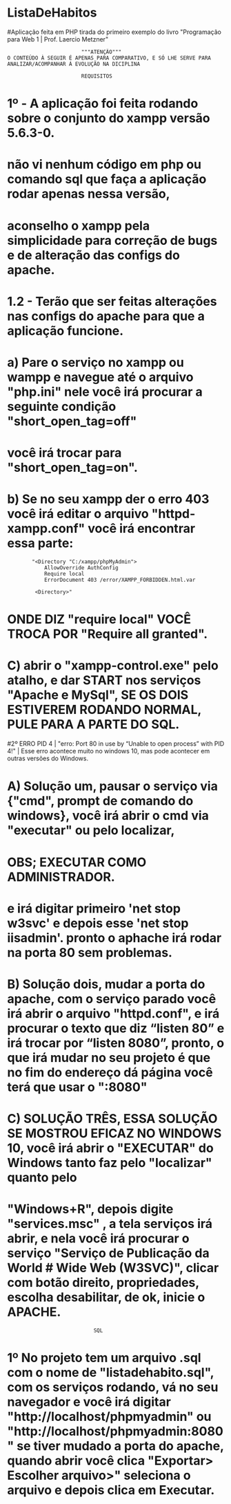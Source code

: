 # ListaDeHabitos
#Aplicação feita em PHP tirada do primeiro exemplo do livro "Programação para Web 1 | Prof. Laercio Metzner"

                                                           
							"""ATENÇÃO"""  
	O CONTEÚDO À SEGUIR É APENAS PARA COMPARATIVO, E SÓ LHE SERVE PARA ANALIZAR/ACOMPANHAR Á EVOLUÇÃO NA DICIPLINA

 							REQUISITOS
# 1º - A aplicação foi feita rodando sobre o conjunto do xampp versão 5.6.3-0. 
# não vi nenhum código em php ou comando sql que faça a aplicação rodar apenas nessa versão,
# aconselho o xampp pela simplicidade para correção de bugs e de alteração das configs do apache.
 
# 1.2 - Terão que ser feitas alterações nas configs do apache para que a aplicação funcione. 

#     a) Pare o serviço no xampp ou wampp e navegue até o arquivo "php.ini" nele você irá procurar a seguinte condição "short_open_tag=off" 
#       você irá trocar para "short_open_tag=on".
      
#     b) Se no seu xampp der o erro 403 você irá editar o arquivo "httpd-xampp.conf" você irá encontrar essa parte:
			
			"<Directory "C:/xampp/phpMyAdmin">
				AllowOverride AuthConfig
				Require local
				ErrorDocument 403 /error/XAMPP_FORBIDDEN.html.var

			 <Directory>"
			 
			 
			 
#			ONDE DIZ "require local" VOCÊ TROCA POR "Require all granted".
#     C) abrir o "xampp-control.exe" pelo atalho, e dar START nos serviços "Apache e MySql", SE OS DOIS ESTIVEREM RODANDO NORMAL, PULE PARA A PARTE DO SQL.

#2º ERRO PID 4  | "erro: Port 80 in use by “Unable to open process” with PID 4!" | Esse erro acontece muito no windows 10, mas pode acontecer em outras versões do Windows.

 #  A) Solução um, pausar o serviço via {"cmd", prompt de comando do windows}, você irá abrir o cmd via "executar" ou pelo localizar, 
#	   OBS; EXECUTAR COMO ADMINISTRADOR.
#	   e irá digitar primeiro 'net stop w3svc' e depois esse 'net stop iisadmin'. pronto o aphache irá rodar na porta 80 sem problemas.

#	B) Solução dois, mudar a porta do apache, com o serviço parado você irá abrir o arquivo "httpd.conf", e irá procurar o texto que diz “listen 80” e irá trocar por “listen 8080”, pronto, o que irá mudar no seu projeto é que no fim do endereço dá página você terá que usar o ":8080"

#	C) SOLUÇÃO TRÊS, ESSA SOLUÇÃO SE MOSTROU EFICAZ NO WINDOWS 10, você irá abrir o "EXECUTAR" do Windows tanto faz pelo "localizar" quanto pelo
#    "Windows+R", depois digite "services.msc" , a tela serviços irá abrir, e nela você irá procurar o serviço "Serviço de Publicação da World 	#    Wide Web (W3SVC)", clicar  com botão direito, propriedades, escolha desabilitar, de ok, inicie o APACHE.

								SQL

# 1º No projeto tem um arquivo .sql com o nome de "listadehabito.sql", com os serviços rodando, vá no seu navegador e você irá digitar "http://localhost/phpmyadmin" ou "http://localhost/phpmyadmin:8080" se tiver mudado a porta do apache, quando abrir você clica "Exportar> Escolher arquivo>" seleciona o arquivo e depois clica em    Executar.


	
